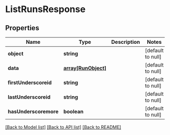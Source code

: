 # ListRunsResponse

## Properties
Name | Type | Description | Notes
------------ | ------------- | ------------- | -------------
**object** | **string** |  | [default to null]
**data** | [**array[RunObject]**](RunObject.md) |  | [default to null]
**firstUnderscoreid** | **string** |  | [default to null]
**lastUnderscoreid** | **string** |  | [default to null]
**hasUnderscoremore** | **boolean** |  | [default to null]

[[Back to Model list]](../README.md#documentation-for-models) [[Back to API list]](../README.md#documentation-for-api-endpoints) [[Back to README]](../README.md)



